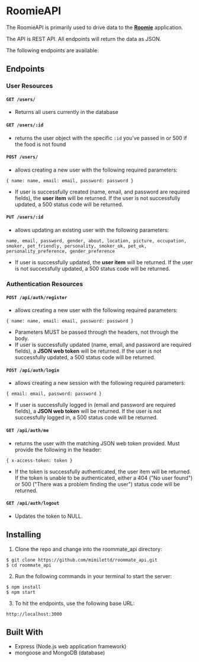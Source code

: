 # RoomieAPI

The RoomieAPI is primarily used to drive data to the <a href="https://github.com/mimilettd/roommate"><b>Roomie</b></a> application.

The API is REST API. All endpoints will return the data as JSON.

The following endpoints are available:

## Endpoints

### User Resources

#### `GET /users/`
  * Returns all users currently in the database

#### `GET /users/:id`
  * returns the user object with the specific `:id` you've passed in or 500 if the food is not found

#### `POST /users/`
  * allows creating a new user with the following required parameters:
```
{ name: name, email: email, password: password }
```
  * If user is successfully created (name, email, and password are required fields), the <b>user item</b> will be returned. If the user is not successfully updated, a 500 status code will be returned.
  
#### `PUT /users/:id`
  * allows updating an existing user with the following parameters:
```
name, email, password, gender, about, location, picture, occupation, smoker, pet_friendly, personality, smoker_ok, pet_ok, personality_preference, gender_preference
```
  * If user is successfully updated, the <b>user item</b> will be returned. If the user is not successfully updated, a 500 status code will be returned.
  
### Authentication Resources

#### `POST /api/auth/register`
  * allows creating a new user with the following required parameters:
```
{ name: name, email: email, password: password }
```
  * Parameters MUST be passed through the headers, not through the body.
  * If user is successfully updated (name, email, and password are required fields), a <b>JSON web token</b> will be returned. If the user is not successfully updated, a 500 status code will be returned.

#### `POST /api/auth/login`
  * allows creating a new session with the following required parameters:
```
{ email: email, password: password }
```
  * If user is successfully logged in (email and password are required fields), a <b>JSON web token</b> will be returned. If the user is not successfully logged in, a 500 status code will be returned.
  
#### `GET /api/auth/me`
  * returns the user with the matching JSON web token provided. Must provide the following in the header:
```
{ x-access-token: token }
```
  * If the token is successfully authenticated, the user item will be returned. If the token is unable to be authenticated, either a 404 ("No user found") or 500 ("There was a problem finding the user") status code will be returned.

#### `GET /api/auth/logout`
  * Updates the token to NULL.
  
## Installing

1. Clone the repo and change into the roommate_api directory:

```
$ git clone https://github.com/mimilettd/roommate_api.git
$ cd roommate_api
```

2. Run the following commands in your terminal to start the server:

```
$ npm install
$ npm start
```

3. To hit the endpoints, use the following base URL:

```
http://localhost:3000
```

## Built With

  * Express (Node.js web application framework)
  * mongoose and MongoDB (database)
